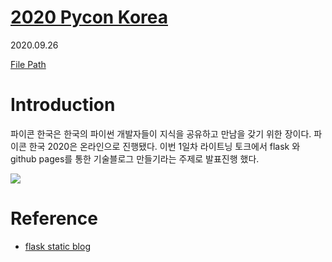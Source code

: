 # [2020 Pycon Korea](https://www.youtube.com/c/PyConKRtube/featured) 

2020.09.26

[File Path](https://github.com/98hyun/online/tree/master/%EC%A7%80%EC%9B%90/pyconkr2020)

# Introduction

파이콘 한국은 한국의 파이썬 개발자들이 지식을 공유하고 만남을 갖기 위한 장이다. 파이콘 한국 2020은 온라인으로 진행됐다. 이번 1일차 라이트닝 토크에서 flask 와 github pages를 통한 기술블로그 만들기라는 주제로 발표진행 했다.

![](https://ifh.cc/g/w8NIfN.jpg)

# Reference

- [flask static blog](https://github.com/the-akira/Flask-Genesis)
